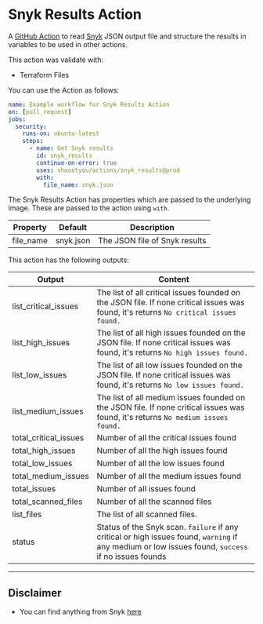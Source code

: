 # Snyk Results Action

A [GitHub Action](https://github.com/features/actions) to read [Snyk](https://snyk.io) JSON output file and structure the results in variables to be used in other actions.

This action was validate with:
- Terraform Files

You can use the Action as follows:

```yaml
name: Example workflow for Snyk Results Action
on: [pull_request]
jobs:
  security:
    runs-on: ubuntu-latest
    steps:
      - name: Get Snyk results
        id: snyk_results
        continue-on-error: true
        uses: shoootyou/actions/snyk_results@prod
        with:
          file_name: snyk.json
```

The Snyk Results Action has properties which are passed to the underlying image. These are
passed to the action using `with`.

| Property  | Default   | Description                   |
| --------- | --------- | ----------------------------- |
| file_name | snyk.json | The JSON file of Snyk results |

This action has the following outputs:

| Output                | Content                                                                                                                                             |
| --------------------- | --------------------------------------------------------------------------------------------------------------------------------------------------- |
| list_critical_issues  | The list of all critical issues founded on the JSON file. If none critical issues was found, it's returns `No critical issues found.`               |
| list_high_issues      | The list of all high issues founded on the JSON file. If none critical issues was found, it's returns `No high issues found.`                       |
| list_low_issues       | The list of all low issues founded on the JSON file. If none critical issues was found, it's returns `No low issues found.`                         |
| list_medium_issues    | The list of all medium issues founded on the JSON file. If none critical issues was found, it's returns `No medium issues found.`                   |
| total_critical_issues | Number of all the critical issues found                                                                                                             |
| total_high_issues     | Number of all the high issues found                                                                                                                 |
| total_low_issues      | Number of all the low issues found                                                                                                                  |
| total_medium_issues   | Number of all the medium issues found                                                                                                               |
| total_issues          | Number of all issues found                                                                                                                          |
| total_scanned_files   | Number of all the scanned files                                                                                                                     |
| list_files            | The list of all scanned files.                                                                                                                      |
| status                | Status of the Snyk scan. `failure` if any critical or high issues found, `warning` if any medium or low issues found, `success` if no issues founds |

---
## Disclaimer
- You can find anything from Snyk [here](https://snyk.io)